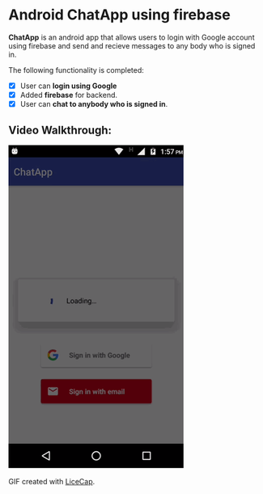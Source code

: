 # Android ChatApp using firebase

**ChatApp** is an android app that allows users to login with Google account using firebase
and send and recieve messages to any body who is signed in.

The following functionality is completed:

* [x] User can **login using Google**
* [x] Added **firebase** for backend.
* [x] User can **chat to anybody who is signed in**.

## Video Walkthrough:

<img src='https://raw.githubusercontent.com/sushantmagoo/ChatApp/master/chat.gif' title='Video Walkthrough' width='' alt='Video Walkthrough' />

GIF created with [LiceCap](http://www.cockos.com/licecap/).